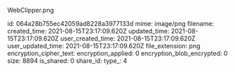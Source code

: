 WebClipper.png

id: 064a28b755ec42059ad8228a3977133d
mime: image/png
filename: 
created_time: 2021-08-15T23:17:09.620Z
updated_time: 2021-08-15T23:17:09.620Z
user_created_time: 2021-08-15T23:17:09.620Z
user_updated_time: 2021-08-15T23:17:09.620Z
file_extension: png
encryption_cipher_text: 
encryption_applied: 0
encryption_blob_encrypted: 0
size: 8894
is_shared: 0
share_id: 
type_: 4